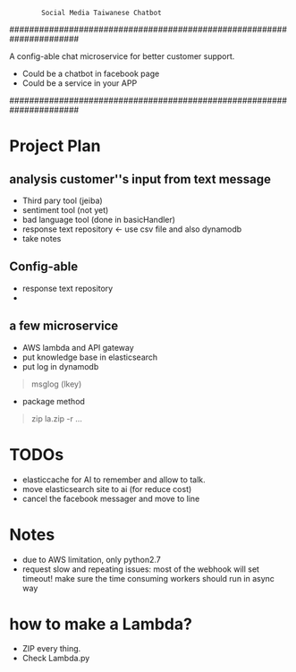 

            Social Media Taiwanese Chatbot

######################################################################

A config-able chat microservice for better customer support.

* Could be a chatbot in facebook page
* Could be a service in your APP

######################################################################

# Project Plan

## analysis customer''s input from text message
- Third pary tool (jeiba)
- sentiment tool (not yet)
- bad language tool (done in basicHandler)
- response text repository <- use csv file and also dynamodb
- take notes   
## Config-able
- response text repository
- 
## a few microservice 
- AWS lambda and API gateway
- put knowledge base in elasticsearch
- put log in dynamodb
> msglog (lkey)
- package method
> zip la.zip -r <file> ... <folder> <folder>

# TODOs
- elasticcache for AI to remember and allow to talk.
- move elasticsearch site to ai (for reduce cost)
- cancel the facebook messager and move to line

# Notes
- due to AWS limitation, only python2.7
- request slow and repeating issues: most of the webhook will set timeout! 
  make sure the time consuming workers should run in async way

# how to make a Lambda?
- ZIP every thing.
- Check Lambda.py
